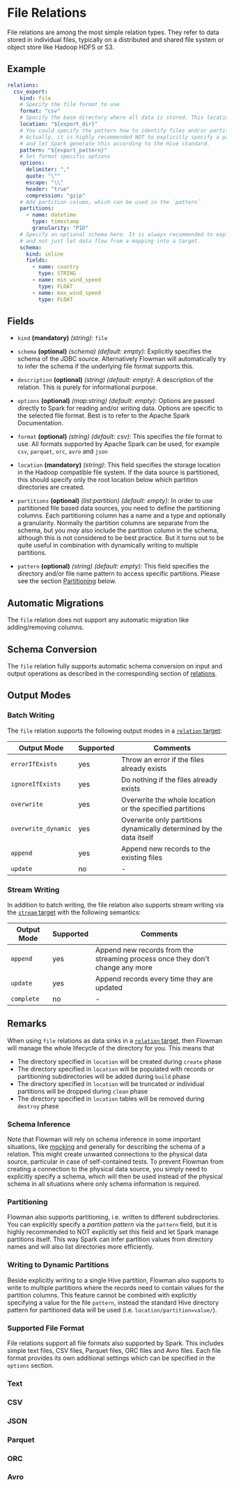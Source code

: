 # File Relations

File relations are among the most simple relation types. They refer to data stored in individual files, typically on
a distributed and shared file system or object store like Hadoop HDFS or S3.

## Example
```yaml
relations:
  csv_export:
    kind: file
    # Specify the file format to use
    format: "csv"
    # Specify the base directory where all data is stored. This location does not include the partition pattern
    location: "${export_dir}"
    # You could specify the pattern how to identify files and/or partitions. This pattern is relative to the `location`.
    # Actually, it is highly recommended NOT to explicitly specify a partition pattern for outgoing relations
    # and let Spark generate this according to the Hive standard.
    pattern: "${export_pattern}"
    # Set format specific options
    options:
      delimiter: ","
      quote: "\""
      escape: "\\"
      header: "true"
      compression: "gzip"
    # Add partition column, which can be used in the `pattern`
    partitions:
      - name: datetime
        type: timestamp
        granularity: "P1D"
    # Specify an optional schema here. It is always recommended to explicitly specify a schema for every relation
    # and not just let data flow from a mapping into a target.
    schema:
      kind: inline
      fields:
        - name: country
          type: STRING
        - name: min_wind_speed
          type: FLOAT
        - name: max_wind_speed
          type: FLOAT
```

## Fields
 * `kind` **(mandatory)** *(string)*: `file`
 
 * `schema` **(optional)** *(schema)* *(default: empty)*: 
 Explicitly specifies the schema of the JDBC source. Alternatively Flowman will automatically
 try to infer the schema if the underlying file format supports this.

 * `description` **(optional)** *(string)* *(default: empty)*:
 A description of the relation. This is purely for informational purpose.
 
 * `options` **(optional)** *(map:string)* *(default: empty)*:
 Options are passed directly to Spark for reading and/or writing data. Options are specific
 to the selected file format. Best is to refer to the Apache Spark Documentation.
 
 * `format` **(optional)** *(string)* *(default: csv)*:
 This specifies the file format to use. All formats supported by Apache Spark can be used,
 for example `csv`, `parquet`, `orc`, `avro` and `json`
  
 * `location` **(mandatory)** *(string)*:
 This field specifies the storage location in the Hadoop compatible file system. If the data 
 source is partitioned, this should  specify only the root location below which partition 
 directories are created.
 
 * `partitions` **(optional)** *(list:partition)* *(default: empty)*:
 In order to use partitioned file based data sources, you need to define the partitioning columns. Each partitioning 
   column has a name and a type and optionally a granularity. Normally the partition columns are separate from the
   schema, but you *may* also include the partition column in the schema, although this is not considered to be best 
   practice. But it turns out to be quite useful in combination with dynamically writing to multiple partitions.

 * `pattern` **(optional)** *(string)* *(default: empty)*:
 This field specifies the directory and/or file name pattern to access specific partitions. 
 Please see the section [Partitioning](#Partitioning) below. 


## Automatic Migrations
The `file` relation does not support any automatic migration like adding/removing columns. 


## Schema Conversion
The `file` relation fully supports automatic schema conversion on input and output operations as described in the
corresponding section of [relations](index.md).


## Output Modes

### Batch Writing
The `file` relation supports the following output modes in a [`relation` target](../target/relation.md):

| Output Mode         | Supported | Comments                                                            |
|---------------------|-----------|---------------------------------------------------------------------|
| `errorIfExists`     | yes       | Throw an error if the files already exists                          |
| `ignoreIfExists`    | yes       | Do nothing if the files already exists                              |
| `overwrite`         | yes       | Overwrite the whole location or the specified partitions            |
| `overwrite_dynamic` | yes       | Overwrite only partitions dynamically determined by the data itself |
| `append`            | yes       | Append new records to the existing files                            |
| `update`            | no        | -                                                                   |

### Stream Writing
In addition to batch writing, the file relation also supports stream writing via the
[`stream` target](../target/stream.md) with the following semantics:

| Output Mode | Supported | Comments                                                                      |
|-------------|-----------|-------------------------------------------------------------------------------|
| `append`    | yes       | Append new records from the streaming process once they don't change any more |
| `update`    | yes       | Append records every time they are updated                                    |
| `complete`  | no        | -                                                                             |


## Remarks

When using `file` relations as data sinks in a [`relation` target](../target/relation.md), then Flowman will manage the
whole lifecycle of the directory for you. This means that
* The directory specified in `location` will be created during `create` phase
* The directory specified in `location` will be populated with records or partitioning subdirectories will be added 
  during `build` phase
* The directory specified in `location` will be truncated or individual partitions will be dropped during `clean` phase
* The directory specified in `location` tables will be removed during `destroy` phase

### Schema Inference

Note that Flowman will rely on schema inference in some important situations, like [mocking](mock.md) and generally
for describing the schema of a relation. This might create unwanted connections to the physical data source,
particular in case of self-contained tests. To prevent Flowman from creating a connection to the physical data
source, you simply need to explicitly specify a schema, which will then be used instead of the physical schema
in all situations where only schema information is required.

### Partitioning

Flowman also supports partitioning, i.e. written to different subdirectories. You can explicitly specify a *partition
pattern* via the `pattern` field, but it is highly recommended to NOT explicitly set this field and let Spark manage
partitions itself. This way Spark can infer partition values from directory names and will also list directories more
efficiently.

### Writing to Dynamic Partitions

Beside explicitly writing to a single Hive partition, Flowman also supports to write to multiple partitions where
the records need to contain values for the partition columns. This feature cannot be combined with explicitly specifying
a value for the file `pattern`, instead the standard Hive directory pattern for partitioned data will be used (i.e. 
`location/partition=value/`).


### Supported File Format

File relations support all file formats also supported by Spark. This includes simple text files, CSV files,
Parquet files, ORC files and Avro files. Each file format provides its own additional settings which can be specified
in the `options` section.

### Text

### CSV

### JSON

### Parquet

### ORC

### Avro
